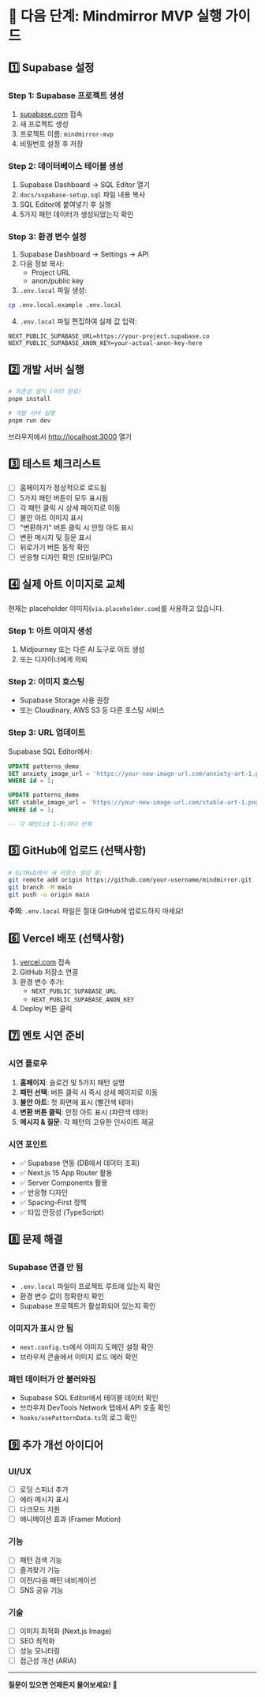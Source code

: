# 🚀 다음 단계: Mindmirror MVP 실행 가이드

## 1️⃣ Supabase 설정

### Step 1: Supabase 프로젝트 생성
1. [supabase.com](https://supabase.com) 접속
2. 새 프로젝트 생성
3. 프로젝트 이름: `mindmirror-mvp`
4. 비밀번호 설정 후 저장

### Step 2: 데이터베이스 테이블 생성
1. Supabase Dashboard → SQL Editor 열기
2. `docs/supabase-setup.sql` 파일 내용 복사
3. SQL Editor에 붙여넣기 후 실행
4. 5가지 패턴 데이터가 생성되었는지 확인

### Step 3: 환경 변수 설정
1. Supabase Dashboard → Settings → API
2. 다음 정보 복사:
   - Project URL
   - anon/public key
3. `.env.local` 파일 생성:
```bash
cp .env.local.example .env.local
```
4. `.env.local` 파일 편집하여 실제 값 입력:
```env
NEXT_PUBLIC_SUPABASE_URL=https://your-project.supabase.co
NEXT_PUBLIC_SUPABASE_ANON_KEY=your-actual-anon-key-here
```

## 2️⃣ 개발 서버 실행

```bash
# 의존성 설치 (이미 완료)
pnpm install

# 개발 서버 실행
pnpm run dev
```

브라우저에서 [http://localhost:3000](http://localhost:3000) 열기

## 3️⃣ 테스트 체크리스트

- [ ] 홈페이지가 정상적으로 로드됨
- [ ] 5가지 패턴 버튼이 모두 표시됨
- [ ] 각 패턴 클릭 시 상세 페이지로 이동
- [ ] 불안 아트 이미지 표시
- [ ] "변환하기" 버튼 클릭 시 안정 아트 표시
- [ ] 변환 메시지 및 질문 표시
- [ ] 뒤로가기 버튼 동작 확인
- [ ] 반응형 디자인 확인 (모바일/PC)

## 4️⃣ 실제 아트 이미지로 교체

현재는 placeholder 이미지(`via.placeholder.com`)를 사용하고 있습니다.

### Step 1: 아트 이미지 생성
1. Midjourney 또는 다른 AI 도구로 아트 생성
2. 또는 디자이너에게 의뢰

### Step 2: 이미지 호스팅
- Supabase Storage 사용 권장
- 또는 Cloudinary, AWS S3 등 다른 호스팅 서비스

### Step 3: URL 업데이트
Supabase SQL Editor에서:
```sql
UPDATE patterns_demo 
SET anxiety_image_url = 'https://your-new-image-url.com/anxiety-art-1.png'
WHERE id = 1;

UPDATE patterns_demo 
SET stable_image_url = 'https://your-new-image-url.com/stable-art-1.png'
WHERE id = 1;

-- 각 패턴(id 1-5)마다 반복
```

## 5️⃣ GitHub에 업로드 (선택사항)

```bash
# GitHub에서 새 저장소 생성 후:
git remote add origin https://github.com/your-username/mindmirror.git
git branch -M main
git push -u origin main
```

**주의**: `.env.local` 파일은 절대 GitHub에 업로드하지 마세요!

## 6️⃣ Vercel 배포 (선택사항)

1. [vercel.com](https://vercel.com) 접속
2. GitHub 저장소 연결
3. 환경 변수 추가:
   - `NEXT_PUBLIC_SUPABASE_URL`
   - `NEXT_PUBLIC_SUPABASE_ANON_KEY`
4. Deploy 버튼 클릭

## 7️⃣ 멘토 시연 준비

### 시연 플로우
1. **홈페이지**: 슬로건 및 5가지 패턴 설명
2. **패턴 선택**: 버튼 클릭 시 즉시 상세 페이지로 이동
3. **불안 아트**: 첫 화면에 표시 (빨간색 테마)
4. **변환 버튼 클릭**: 안정 아트 표시 (파란색 테마)
5. **메시지 & 질문**: 각 패턴의 고유한 인사이트 제공

### 시연 포인트
- ✅ Supabase 연동 (DB에서 데이터 조회)
- ✅ Next.js 15 App Router 활용
- ✅ Server Components 활용
- ✅ 반응형 디자인
- ✅ Spacing-First 정책
- ✅ 타입 안정성 (TypeScript)

## 8️⃣ 문제 해결

### Supabase 연결 안 됨
- `.env.local` 파일이 프로젝트 루트에 있는지 확인
- 환경 변수 값이 정확한지 확인
- Supabase 프로젝트가 활성화되어 있는지 확인

### 이미지가 표시 안 됨
- `next.config.ts`에서 이미지 도메인 설정 확인
- 브라우저 콘솔에서 이미지 로드 에러 확인

### 패턴 데이터가 안 불러와짐
- Supabase SQL Editor에서 테이블 데이터 확인
- 브라우저 DevTools Network 탭에서 API 호출 확인
- `hooks/usePatternData.ts`의 로그 확인

## 9️⃣ 추가 개선 아이디어

### UI/UX
- [ ] 로딩 스피너 추가
- [ ] 에러 메시지 표시
- [ ] 다크모드 지원
- [ ] 애니메이션 효과 (Framer Motion)

### 기능
- [ ] 패턴 검색 기능
- [ ] 즐겨찾기 기능
- [ ] 이전/다음 패턴 네비게이션
- [ ] SNS 공유 기능

### 기술
- [ ] 이미지 최적화 (Next.js Image)
- [ ] SEO 최적화
- [ ] 성능 모니터링
- [ ] 접근성 개선 (ARIA)

---

**질문이 있으면 언제든지 물어보세요!** 💬

